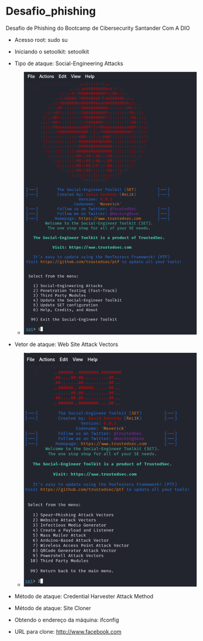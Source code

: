 # Desafio_phishing
Desafio de Phishing do Bootcamp de Cibersecurity Santander Com A DIO

- Acesso root: sudo su
- Iniciando o setoolkit: setoolkit
- Tipo de ataque: Social-Engineering Attacks
    -  ![Descrição da imagem](https://github.com/rickchallen/Desafio_phishing/blob/main/Passo_2_kali_2024-12-15_09-10-33.png)

- Vetor de ataque: Web Site Attack Vectors
    -  ![Passo 3](https://github.com/rickchallen/Desafio_phishing/blob/main/web_sites_attacks_vectors_passo3_2024-12-15_09-13-44.png)


- Método de ataque: Credential Harvester Attack Method 
- Método de ataque: Site Cloner
- Obtendo o endereço da máquina: ifconfig
- URL para clone: http://www.facebook.com
